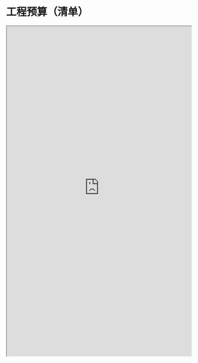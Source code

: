 # 工程预算（清单）
<div>
<iframe src="https://5docs.oss-cn-shanghai.aliyuncs.com/res/韩国闻庆项目案例/合约/1.2.2.2工程预算（清单）.pdf" width="100%" height="900px" >
</iframe>
</div>
